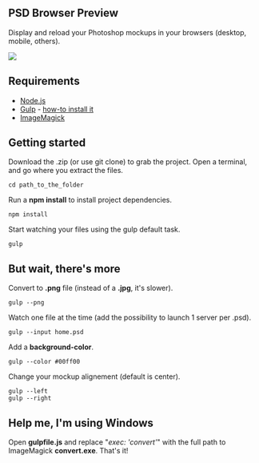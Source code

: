 ## PSD Browser Preview

Display and reload your Photoshop mockups in your browsers (desktop, mobile, others).

![](/https://dl.dropboxusercontent.com/u/4181800/psd_browser.gif)

## Requirements

- [Node.js](http://nodejs.org/)
- [Gulp](http://gulpjs.com/) - [how-to install it](https://github.com/gulpjs/gulp/blob/master/docs/getting-started.md)
- [ImageMagick](http://www.imagemagick.org/)

## Getting started

Download the .zip (or use git clone) to grab the project. Open a terminal, and go where you extract the files.

```
cd path_to_the_folder
```

Run a **npm install** to install project dependencies.

```
npm install
```

Start watching your files using the gulp default task.

```
gulp
```

## But wait, there's more

Convert to **.png** file (instead of a **.jpg**, it's slower).

```
gulp --png
```

Watch one file at the time (add the possibility to launch 1 server per .psd).

```
gulp --input home.psd
```

Add a **background-color**.

```
gulp --color #00ff00
```

Change your mockup alignement (default is center).

```
gulp --left
gulp --right
```

## Help me, I'm using Windows

Open **gulpfile.js** and replace "*exec: 'convert'*" with the full path to ImageMagick **convert.exe**. That's it!